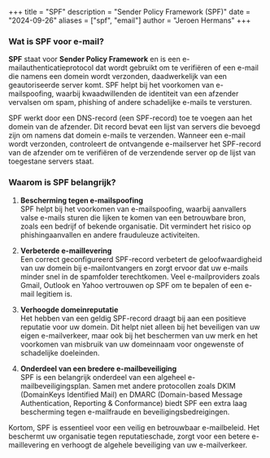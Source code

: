 +++
title = "SPF"
description = "Sender Policy Framework (SPF)"
date = "2024-09-26"
aliases = ["spf", "email"]
author = "Jeroen Hermans"
+++
### Wat is SPF voor e-mail?

**SPF** staat voor **Sender Policy Framework** en is een e-mailauthenticatieprotocol dat wordt gebruikt om te verifiëren of een e-mail die namens een domein wordt verzonden, daadwerkelijk van een geautoriseerde server komt. SPF helpt bij het voorkomen van e-mailspoofing, waarbij kwaadwillenden de identiteit van een afzender vervalsen om spam, phishing of andere schadelijke e-mails te versturen.

SPF werkt door een DNS-record (een SPF-record) toe te voegen aan het domein van de afzender. Dit record bevat een lijst van servers die bevoegd zijn om namens dat domein e-mails te verzenden. Wanneer een e-mail wordt verzonden, controleert de ontvangende e-mailserver het SPF-record van de afzender om te verifiëren of de verzendende server op de lijst van toegestane servers staat.

### Waarom is SPF belangrijk?

1. **Bescherming tegen e-mailspoofing**  
SPF helpt bij het voorkomen van e-mailspoofing, waarbij aanvallers valse e-mails sturen die lijken te komen van een betrouwbare bron, zoals een bedrijf of bekende organisatie. Dit vermindert het risico op phishingaanvallen en andere frauduleuze activiteiten.

2. **Verbeterde e-maillevering**  
Een correct geconfigureerd SPF-record verbetert de geloofwaardigheid van uw domein bij e-mailontvangers en zorgt ervoor dat uw e-mails minder snel in de spamfolder terechtkomen. Veel e-mailproviders zoals Gmail, Outlook en Yahoo vertrouwen op SPF om te bepalen of een e-mail legitiem is.

3. **Verhoogde domeinreputatie**  
Het hebben van een geldig SPF-record draagt bij aan een positieve reputatie voor uw domein. Dit helpt niet alleen bij het beveiligen van uw eigen e-mailverkeer, maar ook bij het beschermen van uw merk en het voorkomen van misbruik van uw domeinnaam voor ongewenste of schadelijke doeleinden.

4. **Onderdeel van een bredere e-mailbeveiliging**  
SPF is een belangrijk onderdeel van een algeheel e-mailbeveiligingsplan. Samen met andere protocollen zoals DKIM (DomainKeys Identified Mail) en DMARC (Domain-based Message Authentication, Reporting & Conformance) biedt SPF een extra laag bescherming tegen e-mailfraude en beveiligingsbedreigingen.

Kortom, SPF is essentieel voor een veilig en betrouwbaar e-mailbeleid. Het beschermt uw organisatie tegen reputatieschade, zorgt voor een betere e-maillevering en verhoogt de algehele beveiliging van uw e-mailverkeer.
